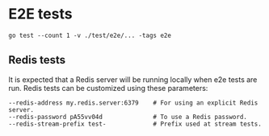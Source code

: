 # E2E tests

```console
go test --count 1 -v ./test/e2e/... -tags e2e
```

## Redis tests

It is expected that a Redis server will be running locally when e2e tests are run.
Redis tests can be customized using these parameters:

```text
--redis-address my.redis.server:6379    # For using an explicit Redis server.
--redis-password pA55vv04d              # To use a Redis password.
--redis-stream-prefix test-             # Prefix used at stream tests.
```
